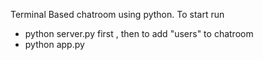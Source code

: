 Terminal Based chatroom using python. 
To start run 
- python server.py 
first , then to add "users" to chatroom 
- python app.py
